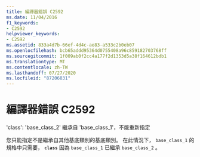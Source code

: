 ```yaml
---
title: 編譯器錯誤 C2592
ms.date: 11/04/2016
f1_keywords:
- C2592
helpviewer_keywords:
- C2592
ms.assetid: 833a4d7b-66ef-4d4c-ae83-a533c2b0eb07
ms.openlocfilehash: bcb65addd95364d0755408a96c859182703768ff
ms.sourcegitcommit: 1f009ab0f2cc4a177f2d1353d5a38f164612bdb1
ms.translationtype: MT
ms.contentlocale: zh-TW
ms.lasthandoff: 07/27/2020
ms.locfileid: "87206831"
---
```

# <a name="compiler-error-c2592"></a>編譯器錯誤 C2592

'class': 'base_class_2' 繼承自 'base_class_1'，不能重新指定

您只能指定不是繼承自其他基底類別的基底類別。 在此情況下， `base_class_1` 的規格中只需要， **`class`** 因為 `base_class_1` 已繼承 `base_class_2` 。
